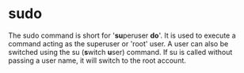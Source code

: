 # sudo

The sudo command is short for '**su**peruser **do**'. It is used to execute a command acting as the superuser or 'root' user. A user can also be switched using the su \(**s**witch **u**ser\) command. If su is called without passing a user name, it will switch to the root account.





